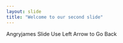 ```yaml
---
layout: slide
title: "Welcome to our second slide"
---
```

Angryjames Slide
Use Left Arrow to Go Back
